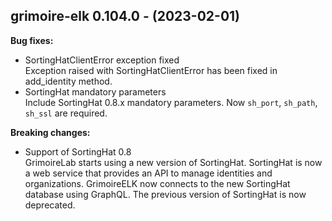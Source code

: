 ## grimoire-elk 0.104.0 - (2023-02-01)

**Bug fixes:**

 * SortingHatClientError exception fixed\
   Exception raised with SortingHatClientError has been fixed in
   add_identity method.
 * SortingHat mandatory parameters\
   Include SortingHat 0.8.x mandatory parameters. Now `sh_port`,
   `sh_path`, `sh_ssl` are required.

**Breaking changes:**

 * Support of SortingHat 0.8\
   GrimoireLab starts using a new version of SortingHat.  SortingHat is
   now a web service that provides an API to manage identities and
   organizations. GrimoireELK now connects to the new SortingHat database
   using GraphQL.  The previous version of SortingHat is now deprecated.

